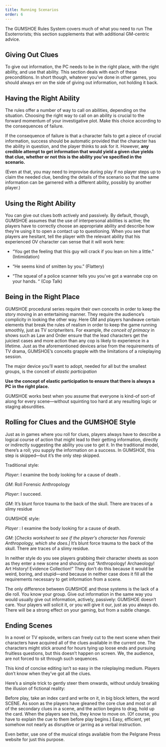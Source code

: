 ```yaml
---
title: Running Scenarios
order: 6
---
```


The GUMSHOE Rules System covers much of what you need to run The Esoterrorists; this section supplements that with additional GM-centric advice.

## Giving Out Clues

To give out information, the PC needs to be in the right place, with the right ability, and use that ability. This section deals with each of these preconditions. In short though, whatever you’ve done in other games, you should always err on the side of giving out information, not holding it back.

## Having the Right Ability

The rules offer a number of way to call on abilities, depending on the situation. Choosing the right way to call on an ability is crucial to the forward momentum of your investigative plot. Make this choice according to the consequences of failure.

If the consequence of failure is that a character fails to get a piece of crucial information, success should be automatic provided that the character has the ability in question, and the player thinks to ask for it. However, **any credible attempt to get information that would yield a given clue yields that clue, whether or not this is the ability you’ve specified in the scenario.**

(Even at that, you may need to improvise during play if no player steps up to claim the needed clue, bending the details of the scenario so that the same information can be garnered with a different ability, possibly by another player.)

## Using the Right Ability

You can give out clues both actively and passively. By default, though, GUMSHOE assumes that the use of interpersonal abilities is active; the players have to correctly choose an appropriate ability and describe how they’re using it to open a contact up to questioning. When you see that players are hesitant, tell the player with the relevant ability that his experienced OV character can sense that it will work here:

- “You get the feeling that this guy will crack if you lean on him a little.” (Intimidation)

- “He seems kind of smitten by you.” (Flattery)

- “The squeal of a police scanner tells you you’ve got a wannabe cop on your hands. “ (Cop Talk)

## Being in the Right Place

GUMSHOE procedural series require their own conceits in order to keep the story moving in an entertaining manner. They require the audience’s complicity in looking the other way. Here GM and players handwave certain elements that break the rules of realism in order to keep the game running smoothly, just as TV scriptwriters. For example, _the conceit of primacy_ in shows such as Law and Order ensure that the lead characters get the juiciest cases and more action than any cop is likely to experience in a lifetime. Just as the aforementioned devices arise from the requirements of TV drama, GUMSHOE’s conceits grapple with the limitations of a roleplaying session.

The major device you’ll want to adopt, needed for all but the smallest groups, is the conceit of _elastic participation_

**Use the concept of elastic participation to ensure that there is always a PC in the right place.**

GUMSHOE works best when you assume that everyone is kind-of sort-of along for every scene—without squinting too hard at any resulting logic or staging absurdities.

## Rolling for Clues and the GUMSHOE Style

Just as in games where you roll for clues, players always have to describe a logical course of action that might lead to their getting information, directly or indirectly suggesting the ability you use to get it. In the traditional model, there’s a roll; you supply the information on a success. In GUMSHOE, this step is skipped—but it’s the only step skipped.

Traditional style:

_Player_: I examine the body looking for a cause of death .

_GM_: Roll Forensic Anthropology

_Player_: I succeed.

_GM_: It’s blunt force trauma to the back of the skull. There are traces of a slimy residue

GUMSHOE style:

_Player_ : I examine the body looking for a cause of death.

_GM_: \[_Checks worksheet to see if the player’s character has Forensic Anthropology, which she does.\]_ It’s blunt force trauma to the back of the skull. There are traces of a slimy residue.

In neither style do you see players grabbing their character sheets as soon as they enter a new scene and shouting out “Anthropology\! Archaeology\! Art History\! Evidence Collection\!” They don’t do this because it would be weird, boring, and stupid—and because in neither case does it fill all the requirements necessary to get information from a scene.

The only difference between GUMSHOE and those systems is the lack of a die roll. You know your group. Give out information in the same way you would usually give out information, actively, passively: GUMSHOE doesn’t care. Your players will solicit it, or you will give it our, just as you always do. There will be a strong effect on your gaming, but from a subtle change.

## Ending Scenes

In a novel or TV episode, writers can freely cut to the next scene when their characters have acquired all of the clues available in the current one. The characters might stick around for hours tying up loose ends and pursuing fruitless questions, but this doesn’t happen on screen. We, the audience, are not forced to sit through such sequences.

This kind of concise editing isn’t so easy in the roleplaying medium. Players don’t know when they’ve got all the clues.

Here’s a simple trick to gently steer them onwards, without unduly breaking the illusion of fictional reality:

Before play, take an index card and write on it, in big block letters, the word SCENE. As soon as the players have gleaned the core clue and most or all of the secondary clues in a scene, and the action begins to drag, hold up the card. When the players see this, they know to move on. (Of course, you have to explain the cue to them before play begins.) Easy, efficient, yet somehow not nearly as disruptive or jarring as a verbal instruction.

Even better, use one of the musical stings available from the Pelgrane Press website for just this purpose.
